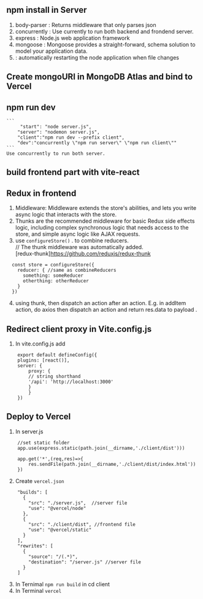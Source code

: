 ## npm install in Server
1. body-parser : Returns middleware that only parses json
2. concurrently : Use currently to run both backend and frondend server.
3. express : Node.js web application framework
4. mongoose : Mongoose provides a straight-forward, schema solution to model your application data. 
5.  : automatically restarting the node application when file changes

## Create mongoURI in MongoDB Atlas and bind to Vercel 
## npm run dev
    ```
         "start": "node server.js",
        "server": "nodemon server.js",
        "client":"npm run dev --prefix client",
        "dev":"concurrently \"npm run server\" \"npm run client\""
    ```
    Use concurrently to run both server.

## build frontend part with vite-react

## Redux in frontend
1. Middleware: Middleware extends the store's abilities, and lets you write async logic that interacts with the store.
2. Thunks are the recommended middleware for basic Redux side effects logic, including complex synchronous logic that needs access to the store, and simple async logic like AJAX requests.
3. use `configureStore()` . to combine reducers.   
// The thunk middleware was automatically added.   
[redux-thunk]https://github.com/reduxjs/redux-thunk
```
  const store = configureStore({
    reducer: { //same as combineReducers
      something: someReducer
      otherthing: otherReducer
    }
  })
```
4. using thunk, then dispatch an action after an action. E.g. in addItem action, do axios then dispatch an action and return res.data to payload . 

## Redirect client proxy in Vite.config.js
1. In vite.config.js add 
```
    export default defineConfig({
    plugins: [react()],
    server: {
        proxy: {
        // string shorthand
        '/api': 'http://localhost:3000'
        }
        }
    })
```

## Deploy to Vercel
1. In server.js
```
    //set static folder
    app.use(express.static(path.join(__dirname,'./client/dist')))

    app.get('*',(req,res)=>{
        res.sendFile(path.join(__dirname,'./client/dist/index.html'))
    })

```
2. Create `vercel.json`
```
    "builds": [
      {
        "src": "./server.js",  //server file
        "use": "@vercel/node"
      },
      {
        "src": "./client/dist", //frontend file   
        "use": "@vercel/static" 
      }
    ],
    "rewrites": [
      {
        "source": "/(.*)",
        "destination": "/server.js" //server file
      }
    ]
```
3. In Ternimal `npm run build` in cd client
4. In Terminal `vercel`